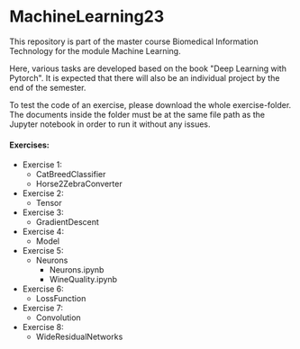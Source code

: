 # MachineLearning23

This repository is part of the master course Biomedical Information Technology for the module Machine Learning. 

Here, various tasks are developed based on the book "Deep Learning with Pytorch". 
It is expected that there will also be an individual project by the end of the semester.


To test the code of an exercise, please download the whole exercise-folder. 
The documents inside the folder must be at the same file path as the Jupyter notebook in order to run it without any issues.

#### Exercises:
- Exercise 1:
    - CatBreedClassifier
    - Horse2ZebraConverter
- Exercise 2:
    - Tensor
- Exercise 3:
    - GradientDescent
- Exercise 4:
    - Model
- Exercise 5:
    - Neurons
        - Neurons.ipynb
        - WineQuality.ipynb
- Exercise 6:
    - LossFunction
- Exercise 7:
    - Convolution
- Exercise 8:
    - WideResidualNetworks
